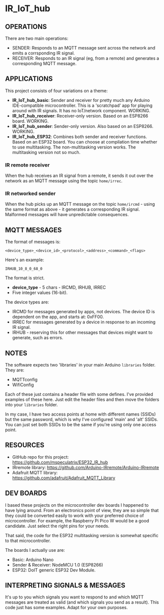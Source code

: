 # IR_IoT_hub

## OPERATIONS

There are two main operations:

- SENDER: Responds to an MQTT message sent across the network and emits a corrsponding IR signal.
- RECEIVER: Responds to an IR signal (eg, from a remote) and generates a corresponding MQTT message.

## APPLICATIONS

This project consists of four variations on a theme:

- **IR_IoT_hub_basic**: Sender and receiver for pretty much any Arduino IDE-compatible microcontroller. This is a 'scratchpad' app for playing around with IR signals. It has no IoT/network component. WORKING.
- **IR_IoT_hub_receiver**: Receiver-only version. Based on an ESP8266 board. WORKING.
- **IR_IoT_hub_sender**: Sender-only version. Also based on an ESP8266. WORKING.
- **IR_IoT_hub_ESP32**: Combines both sender and receiver functions. Based on an ESP32 board. You can choose at compilation time whether to use multitasking. The non-multitasking version works. The multitasking version not so much.

### IR remote receiver

When the hub receives an IR signal from a remote, it sends it out over the network as an MQTT message using the topic `home/irrec`.

### IR networked sender

When the hub picks up an MQTT message on the topic `home/ircmd` - using the same format as above - it generates a corresponding IR signal. Malformed messages will have unpredictable consequences.

## MQTT MESSAGES

The format of messages is:

`<device_type>_<device_id>_<protocol>_<address>_<command>_<flags>`

Here's an example:

`IRHUB_10_8_0_68_0`

The format is strict.

- **device_type** - 5 chars - IRCMD, IRHUB, IRREC
- Five integer values (16-bit).

The device types are:

- IRCMD for messages generated by apps, not devices. The device ID is dependent on the app, and starts at: 0xFF00.
- IRREC for messages generated by a device in response to an incoming IR signal.
- IRHUB - reserving this for other messages that devices might want to generate, such as errors.

## NOTES

The software expects two 'libraries' in your main Arduino `libraries` folder. They are:

- MQTTconfig
- WifiConfig

Each of these just contains a header file with some defines. I've provided examples of these here. Just edit the header files and then move the folders into your `libraries` folder.

In my case, I have two access points at home with different names (SSIDs) but the same password, which is why I've configured 'main' and 'alt' SSIDs. You can just set both SSIDs to be the same if you're using only one access point.

## RESOURCES

- GitHub repo for this project: https://github.com/mspeculatrix/ESP32_IR_hub
- IRremote library: https://github.com/Arduino-IRremote/Arduino-IRremote
- Adafruit MQTT library: https://github.com/adafruit/Adafruit_MQTT_Library

## DEV BOARDS

I based these projects on the microcontroller dev boards I happened to have lying around. From an electronics point of view, they are so simple that they could be converted easily to work with your preferred choice of microcontroller. For example, the Raspberry Pi Pico W would be a good candidate. Just select the right pins for your needs.

That said, the code for the ESP32 multitasking version is somewhat specific to that microcontroller.

The boards I actually use are:

- Basic: Arduino Nano
- Sender & Receiver: NodeMCU 1.0 (ESP8266)
- ESP32: DoIT generic ESP32 Dev Module.

## INTERPRETING SIGNALS & MESSAGES

It's up to you which signals you want to respond to and which MQTT messages are treated as valid (and which signals you send as a result). This code just has some examples. Adapt for your own purposes.

